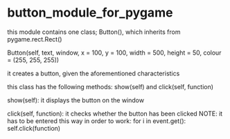 # button_module_for_pygame
this module contains one class; Button(), which inherits from pygame.rect.Rect()

Button(self, text, window, x = 100, y = 100, width = 500, height = 50, colour = (255, 255, 255))

it creates a button, given the aforementioned characteristics

this class has the following methods: show(self) and click(self, function)

show(self): it displays the button on the window

click(self, function): it checks whether the button has been clicked
NOTE: it has to be entered this way in order to work:
  for i in event.get():
    self.click(function)